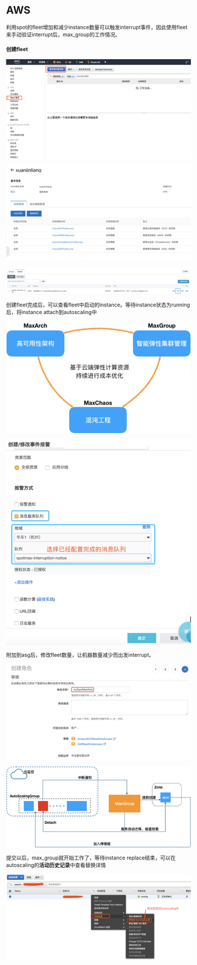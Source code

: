 # AWS

利用spot的fleet增加和减少instance数量可以触发interrupt事件，因此使用fleet来手动验证interrupt后，max\_group的工作情况。

#### 创建fleet

![](../../../.gitbook/assets/image.png)

![](../../../.gitbook/assets/image%20%28103%29.png)

![](../../../.gitbook/assets/image%20%2856%29.png)

创建fleet完成后，可以查看fleet中启动的instance。等待instance状态为running后，将instance attach到autoscaling中

![](../../../.gitbook/assets/image%20%2886%29.png)

![](../../../.gitbook/assets/image%20%2833%29.png)

附加到asg后，修改fleet数量，让机器数量减少而出发interrupt。

![](../../../.gitbook/assets/image%20%28115%29.png)

![](../../../.gitbook/assets/image%20%2831%29.png)

提交以后，max\_group就开始工作了，等待instance replace结束，可以在autoscaling的**活动历史记录**中查看替换详情

![](../../../.gitbook/assets/image%20%2875%29.png)

